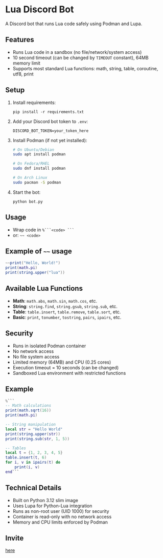 # Lua Discord Bot

A Discord bot that runs Lua code safely using Podman and Lupa.

## Features

- Runs Lua code in a sandbox (no file/network/system access)
- 10 second timeout (can be changed by `TIMEOUT` constant), 64MB memory limit
- Supports most standard Lua functions: math, string, table, coroutine, utf8, print

## Setup

1. Install requirements:
   ```
   pip install -r requirements.txt
   ```
2. Add your Discord bot token to `.env`:
   ```
   DISCORD_BOT_TOKEN=your_token_here
   ```
3. Install Podman (if not yet installed):
   ```bash
   # On Ubuntu/Debian
   sudo apt install podman
   
   # On Fedora/RHEL
   sudo dnf install podman
   
   # On Arch Linux
   sudo pacman -S podman
   ```

4. Start the bot:
   ```
   python bot.py
   ```

## Usage

- Wrap code in  ` %```<code> ``` `
- or: `~~ <code>`

## Example of `~~` usage

```lua
~~print("Hello, World!")
print(math.pi)
print(string.upper("lua"))
```

## Available Lua Functions

- **Math**: `math.abs`, `math.sin`, `math.cos`, etc.
- **String**: `string.find`, `string.gsub`, `string.sub`, etc.
- **Table**: `table.insert`, `table.remove`, `table.sort`, etc.
- **Basic**: `print`, `tonumber`, `tostring`, `pairs`, `ipairs`, etc.

## Security

- Runs in isolated Podman container
- No network access
- No file system access
- Limited memory (64MB) and CPU (0.25 cores)
- Execution timeout = 10 seconds (can be changed)
- Sandboxed Lua environment with restricted functions

## Example

```lua
%```
-- Math calculations
print(math.sqrt(16))
print(math.pi)

-- String manipulation
local str = "Hello World"
print(string.upper(str))
print(string.sub(str, 1, 5))

-- Tables
local t = {1, 2, 3, 4, 5}
table.insert(t, 6)
for i, v in ipairs(t) do
    print(i, v)
end```
```

## Technical Details

- Built on Python 3.12 slim image
- Uses Lupa for Python-Lua integration
- Runs as non-root user (UID 1000) for security
- Container is read-only with no network access
- Memory and CPU limits enforced by Podman

## Invite
[here](https://discord.com/oauth2/authorize?client_id=1394401891538046976&permissions=551903422528&integration_type=0&scope=bot)

